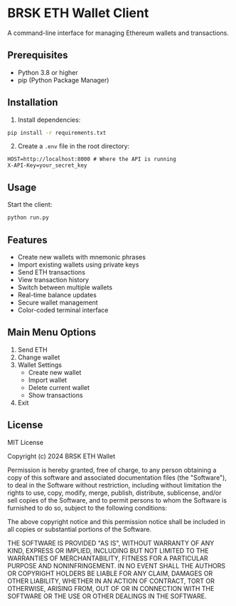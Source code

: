 # BRSK ETH Wallet Client

A command-line interface for managing Ethereum wallets and transactions.

## Prerequisites

- Python 3.8 or higher
- pip (Python Package Manager)

## Installation

1. Install dependencies:
```bash
pip install -r requirements.txt
```

2. Create a `.env` file in the root directory:
```env
HOST=http://localhost:8000 # Where the API is running
X-API-Key=your_secret_key
```

## Usage

Start the client:
```bash
python run.py
```

## Features

- Create new wallets with mnemonic phrases
- Import existing wallets using private keys
- Send ETH transactions
- View transaction history
- Switch between multiple wallets
- Real-time balance updates
- Secure wallet management
- Color-coded terminal interface

## Main Menu Options

1. Send ETH
2. Change wallet
3. Wallet Settings
   - Create new wallet
   - Import wallet
   - Delete current wallet
   - Show transactions
4. Exit

## License

MIT License

Copyright (c) 2024 BRSK ETH Wallet

Permission is hereby granted, free of charge, to any person obtaining a copy
of this software and associated documentation files (the "Software"), to deal
in the Software without restriction, including without limitation the rights
to use, copy, modify, merge, publish, distribute, sublicense, and/or sell
copies of the Software, and to permit persons to whom the Software is
furnished to do so, subject to the following conditions:

The above copyright notice and this permission notice shall be included in all
copies or substantial portions of the Software.

THE SOFTWARE IS PROVIDED "AS IS", WITHOUT WARRANTY OF ANY KIND, EXPRESS OR
IMPLIED, INCLUDING BUT NOT LIMITED TO THE WARRANTIES OF MERCHANTABILITY,
FITNESS FOR A PARTICULAR PURPOSE AND NONINFRINGEMENT. IN NO EVENT SHALL THE
AUTHORS OR COPYRIGHT HOLDERS BE LIABLE FOR ANY CLAIM, DAMAGES OR OTHER
LIABILITY, WHETHER IN AN ACTION OF CONTRACT, TORT OR OTHERWISE, ARISING FROM,
OUT OF OR IN CONNECTION WITH THE SOFTWARE OR THE USE OR OTHER DEALINGS IN THE
SOFTWARE.
